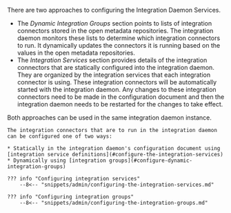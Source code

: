 <!-- SPDX-License-Identifier: CC-BY-4.0 -->
<!-- Copyright Contributors to the Egeria project. -->


There are two approaches to configuring the Integration Daemon Services. 

* The *Dynamic Integration Groups* section points to lists of integration connectors stored in the open metadata repositories.  The integration daemon monitors these lists to determine which integration connectors to run.  It dynamically updates the connectors it is running based on the values in the open metadata repositories.
* The *Integration Services* section provides details of the integration connectors that are statically configured into the integration daemon.  They are organized by the integration services that each integration connector is using.  These integration connectors will be automatically started with the integration daemon.  Any changes to these integration connectors need to be made in the configuration document and then the integration daemon needs to be restarted for the changes to take effect.

Both approaches can be used in the same integration daemon instance.

    The integration connectors that are to run in the integration daemon can be configured one of two ways:

    * Statically in the integration daemon's configuration document using [integration service definitions](#configure-the-integration-services)
    * Dynamically using [integration groups](#configure-dynamic-integration-groups)

    ??? info "Configuring integration services"
        --8<-- "snippets/admin/configuring-the-integration-services.md"
    
    ??? info "Configuring integration groups"
        --8<-- "snippets/admin/configuring-the-integration-groups.md"
